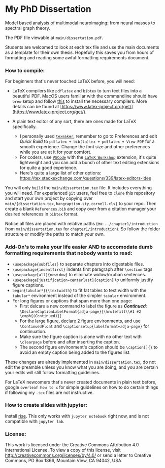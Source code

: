 # My PhD Dissertation
Model based analysis of multimodal neuroimaging: from neural masses to spectral graph theory.

The PDF file viewable at `main/dissertation.pdf`.

Students are welcomed to look at each tex file and use the main documents as a template for their own thesis. Hopefully this saves you from hours of formatting and reading some awful formatting requirements document.

### How to compile:
For beginners that's never touched LaTeX before, you will need:

- LaTeX compilers like `pdflatex` and `bibtex` to turn text files into a beautiful PDF. MacOS users familiar with the commandline should have `brew` setup and follow [this](https://formulae.brew.sh/cask/mactex-no-gui) to install the necessary compilers. More details can be found at [https://www.latex-project.org/get/](https://www.latex-project.org/get/).

- A plain text editor of any sort, there are ones made for LaTeX specifically.
    - I personally used [`texmaker`](https://www.xm1math.net/texmaker/), remember to go to Preferences and edit <em>Quick Build</em> to `pdflatex + bib(la)tex + pdflatex + View PDF` for a smooth experience. Change the font size and other preferences while you are at it for your comfort.
    - For coders, use [`VSCode`](https://code.visualstudio.com/) with the [`LaTeX Workshop`](https://marketplace.visualstudio.com/items?itemName=James-Yu.latex-workshop) extension, it's quite lightweight and you can add a bunch of other text editing extensions for quite a good experience.
    - Here's quite a large list of other options: https://tex.stackexchange.com/questions/339/latex-editors-ides


You will only `build` the `main/dissertation.tex` file. It includes everything you will need. For experienced `git` users, feel free to `clone` this repository and start your own project by copying over `main/{dissertation.tex,hangcaption.sty,cornell.cls}` to your repo. Then create a blank `References.bib` and copy over from a citation manager your desired references in `bibtex` format.

Notice all files are placed with relative paths (ex: `../chapter1/introduction` from `main/dissertation.tex` for `chapter1/introduction`). So follow the folder structure or modify the paths to match your own.


### Add-On's to make your life easier AND to accomodate dumb formatting requirements that nobody wants to read:
 - `\usepackage{subfiles}` to separate chapters into digestable files.
 - `\usepackage{indentfirst}` indents first paragraph after `\section` tags
 - `\usepackage[all]{nowidow}` to eliminate widow/orphan sentences.
 - `\usepackage[justification=centerlast]{caption}` to uniformly justify figure captions.
 - `begin{tabular*}{\textwidth}` to fit fat tables to text width with the `tabular*` environment instead of the simpler `tabular` environment.
 - For long figures or captions that span more than one page:
    - First delcare a new command to label the figure as ***Continued***: `\DeclareCaptionLabelFormat{adja-page}{\hrulefill\\#1 #2 \emph{(Continued)}}`
    - For the large figure, declare 2 figure environments, and use `\ContinuedFloat` and `\captionsetup{labelformat=adja-page}` for continuation. 
    - Make sure the figure caption is alone with no other text with `\clearpage` before and after inserting the caption.
    - The second figure environment's caption should be `\caption[]{}` to avoid an empty caption being added to the figures list.

These changes are already implemented in `main/dissertation.tex`, do not edit the preamble unless you know what you are doing, and you are certain your edits will still follow formatting guidelines.

For LaTeX newcomers that's never created documents in plain text before, google `overleaf how to x` for simple guidelines on how to do certain things if following my `.tex` files are not instructive.


### How to create slides with jupyter:
Install [rise](https://rise.readthedocs.io). This only works with `jupyter notebook` right now, and is not compatible with `jupyter lab`.

### License:
This work is licensed under the Creative Commons Attribution 4.0 International License. To view a copy of this license, visit http://creativecommons.org/licenses/by/4.0/ or send a letter to Creative Commons, PO Box 1866, Mountain View, CA 94042, USA.
